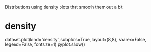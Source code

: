 Distributions using density plots that smooth them out a bit

# density
dataset.plot(kind='density', subplots=True, layout=(8,8), sharex=False, legend=False, fontsize=1)
pyplot.show()